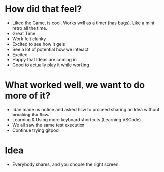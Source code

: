 # How did that feel?
- Liked the Game, is cool. Works well as a timer (has bugs). Like a mini retro all the time.
- Great Time
- Work felt clunky
- Excited to see how it gels
- See a lot of potential how we interact
- Excited
- Happy that Ideas are coming in
- Good to actually play it while working

# What worked well, we want to do more of it?
- Idan made us notice and asked how to proceed sharing an Idea without breaking the flow.
- Learning & Using more keyboard shortcuts (Learning VSCode)
- We all saw the same test execution
- Continue trying gitpod

# Idea
- Everybody shares, and you choose the right screen. 